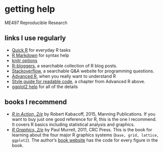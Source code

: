 
# getting help

ME497 Reproducible Research

## links I use regularly

  - [Quick R](http://www.statmethods.net/) for everyday R tasks  
  - [R Markdown](http://rmarkdown.rstudio.com/) for syntax help  
  - [knitr options](http://yihui.name/knitr/options/)
  - [R-bloggers](https://www.r-bloggers.com/), a searchable collection
    of R blog posts.
  - [Stackoverflow](http://stackoverflow.com/questions/tagged/r), a
    searchable Q\&A website for programming questions.
  - [Advanced R](http://adv-r.had.co.nz/), when you really want to
    understand R
  - [Style guide for readable code](http://adv-r.had.co.nz/Style.html),
    a chapter from Advanced R above.
  - [ggplot2 help](http://docs.ggplot2.org/current/index.html) for all
    of the details

## books I recommend

  - [*R in
    Action, 2/e*](https://www.manning.com/books/r-in-action-second-edition)
    by Robert Kabacoff, 2015, Manning Publications. If you want to buy
    just one good reference for R, this is the one I recommend. It
    covers R basics including statistical analysis and graphics.
  - [*R
    Graphics, 2/e*](https://www.crcpress.com/R-Graphics-Second-Edition/Murrell/p/book/9781439831762)
    by Paul Murrell, 2011, CRC Press. This is the book for learning
    about the four major R graphics systems (`base, grid, lattice,
    ggplot2`). The author’s [book
    website](https://www.stat.auckland.ac.nz/~paul/RG2e/) has the code
    for every figure in the book.
